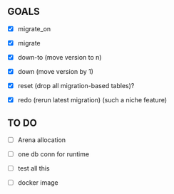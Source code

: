 ## GOALS
- [x] migrate_on
- [x] migrate 
- [x] down-to (move version to n)
- [x] down (move version by 1)
- [x] reset (drop all migration-based tables)?
- [x] redo (rerun latest migration) (such a niche feature)


## TO DO
- [ ] Arena allocation
- [ ] one db conn for runtime
- [ ] test all this 
- [ ] docker image



